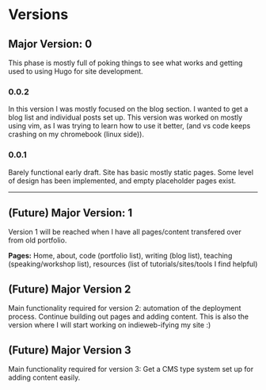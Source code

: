 # Versions

## Major Version: 0
This phase is mostly full of poking things to see what works and getting used to using Hugo for site development. 

### 0.0.2
In this version I was mostly focused on the blog section. I wanted to get a blog list and individual posts set up. This version was worked on mostly using vim, as I was trying to learn how to use it better, (and vs code keeps crashing on my chromebook (linux side)). 
 
### 0.0.1

Barely functional early draft. Site has basic mostly static pages. Some level of design has been implemented, and empty placeholder pages exist.

________


## (Future) Major Version: 1
Version 1 will be reached when I have all pages/content transfered over from old portfolio. 

**Pages:** Home, about, code (portfolio list), writing (blog list), teaching (speaking/workshop list), resources (list of tutorials/sites/tools I find helpful)

## (Future) Major Version 2
Main functionality required for version 2: automation of the deployment process. Continue building out pages and adding content. This is also the version where I will start working on indieweb-ifying my site :)

## (Future) Major Version 3
Main functionality required for version 3: Get a CMS type system set up for adding content easily.
